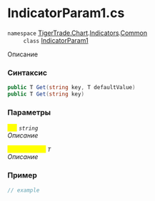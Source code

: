 
# IndicatorParam1.cs
`namespace` [TigerTrade.Chart](../../../../../TigerTrade.Chart.md).[Indicators](../../../../../TigerTrade.Chart/Indicators.md).[Common](../../../../../TigerTrade.Chart/Indicators/Common.md)  
&nbsp;&nbsp;&nbsp;&nbsp;&nbsp;&nbsp;&nbsp;&nbsp;&nbsp;`class` [IndicatorParam1](../../IndicatorParam1.cs.md)

Описание

### Синтаксис
```csharp
public T Get(string key, T defaultValue)
public T Get(string key)
```
### Параметры  
<mark style="color:yellow;">`key`</mark> *`string`*  
 *Описание*  
  
<mark style="color:yellow;">`defaultValue`</mark> *`T`*  
 *Описание*  
  


### Пример  
```csharp
// example
```
                    
                    